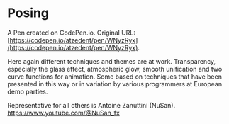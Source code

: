 # Posing

A Pen created on CodePen.io. Original URL: [https://codepen.io/atzedent/pen/WNyzRyx](https://codepen.io/atzedent/pen/WNyzRyx).

Here again different techniques and themes are at work. Transparency, especially the glass effect, atmospheric glow, smooth unification and two curve functions for animation. Some based on techniques that have been presented in this way or in variation by various programmers at European demo parties. 

Representative for all others is Antoine Zanuttini (NuSan). https://www.youtube.com/@NuSan_fx